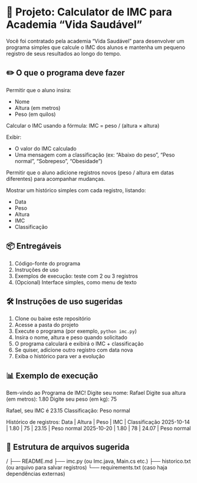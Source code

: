 # 📌 Projeto: Calculator de IMC para Academia “Vida Saudável”
Você foi contratado pela academia “Vida Saudável” para desenvolver um programa simples que calcule o IMC dos alunos e mantenha um pequeno registro de seus resultados ao longo do tempo.

## ✏️ O que o programa deve fazer
Permitir que o aluno insira:
- Nome  
- Altura (em metros)  
- Peso (em quilos)  

Calcular o IMC usando a fórmula:
IMC = peso / (altura × altura)

Exibir:
- O valor do IMC calculado  
- Uma mensagem com a classificação (ex: “Abaixo do peso”, “Peso normal”, “Sobrepeso”, “Obesidade”)  

Permitir que o aluno adicione registros novos (peso / altura em datas diferentes) para acompanhar mudanças.

Mostrar um histórico simples com cada registro, listando:
- Data  
- Peso  
- Altura  
- IMC  
- Classificação  

## 📦 Entregáveis
1. Código-fonte do programa  
2. Instruções de uso  
3. Exemplos de execução: teste com 2 ou 3 registros  
4. (Opcional) Interface simples, como menu de texto  

## 🛠 Instruções de uso sugeridas
1. Clone ou baixe este repositório  
2. Acesse a pasta do projeto  
3. Execute o programa (por exemplo, `python imc.py`)  
4. Insira o nome, altura e peso quando solicitado  
5. O programa calculará e exibirá o IMC + classificação  
6. Se quiser, adicione outro registro com data nova  
7. Exiba o histórico para ver a evolução  

## 📊 Exemplo de execução
Bem-vindo ao Programa de IMC!
Digite seu nome: Rafael
Digite sua altura (em metros): 1.80
Digite seu peso (em kg): 75

Rafael, seu IMC é 23.15
Classificação: Peso normal

Histórico de registros:
Data | Altura | Peso | IMC | Classificação
2025-10-14 | 1.80 | 75 | 23.15 | Peso normal
2025-10-20 | 1.80 | 78 | 24.07 | Peso normal



## 📁 Estrutura de arquivos sugerida
/
├── README.md
├── imc.py (ou Imc.java, Main.cs etc.)
├── historico.txt (ou arquivo para salvar registros)
└── requirements.txt (caso haja dependências externas)

